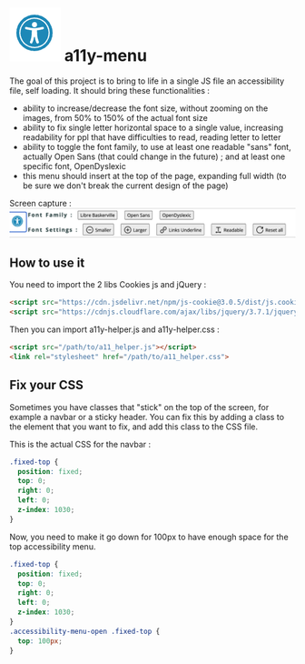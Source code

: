 # ![a11y icon](https://github.com/gautiermichelin/a11y/blob/main/a11y_icon.png?raw=true) a11y-menu

The goal of this project is to bring to life in a single JS file an accessibility file, self loading.
It should bring these functionalities :
- ability to increase/decrease the font size, without zooming on the images, from 50% to 150% of the actual font size
- ability to fix single letter horizontal space to a single value, increasing readability for ppl that have difficulties to read, reading letter to letter
- ability to toggle the font family, to use at least one readable "sans" font, actually Open Sans (that could change in the future) ; and at least one specific font, OpenDyslexic
- this menu should insert at the top of the page, expanding full width (to be sure we don't break the current design of the page)

Screen capture : 
![screen capture of the accessibility menu](https://github.com/gautiermichelin/a11y/blob/main/menu_sample.png?raw=true) 

## How to use it

You need to import the 2 libs Cookies js and jQuery :
```html
<script src="https://cdn.jsdelivr.net/npm/js-cookie@3.0.5/dist/js.cookie.min.js"></script>
<script src="https://cdnjs.cloudflare.com/ajax/libs/jquery/3.7.1/jquery.min.js" integrity="sha512-v2CJ7UaYy4JwqLDIrZUI/4hqeoQieOmAZNXBeQyjo21dadnwR+8ZaIJVT8EE2iyI61OV8e6M8PP2/4hpQINQ/g==" crossorigin="anonymous" referrerpolicy="no-referrer"></script>
```
Then you can import a11y-helper.js and a11y-helper.css :
```html
<script src="/path/to/a11_helper.js"></script>
<link rel="stylesheet" href="/path/to/a11_helper.css">
```

## Fix your CSS

Sometimes you have classes that "stick" on the top of the screen, for example a navbar or a sticky header.
You can fix this by adding a class to the element that you want to fix, and add this class to the CSS file.

This is the actual CSS for the navbar :
```css
.fixed-top {
  position: fixed;
  top: 0;
  right: 0;
  left: 0;
  z-index: 1030;
}
```
Now, you need to make it go down for 100px to have enough space for the top accessibility menu.

```css
.fixed-top {
  position: fixed;
  top: 0;
  right: 0;
  left: 0;
  z-index: 1030;
}
.accessibility-menu-open .fixed-top {
  top: 100px;
}
``` 


